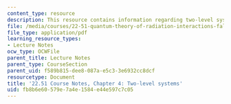 ```yaml
---
content_type: resource
description: This resource contains information regarding two-level systems.
file: /media/courses/22-51-quantum-theory-of-radiation-interactions-fall-2012/fb8b6e60579e7a4e1584e44e597c7c05_MIT22_51F12_Ch4.pdf
file_type: application/pdf
learning_resource_types:
- Lecture Notes
ocw_type: OCWFile
parent_title: Lecture Notes
parent_type: CourseSection
parent_uid: f589b815-dee8-087a-e5c3-3e6932cc8dcf
resourcetype: Document
title: '22.51 Course Notes, Chapter 4: Two-level systems'
uid: fb8b6e60-579e-7a4e-1584-e44e597c7c05
---
```

